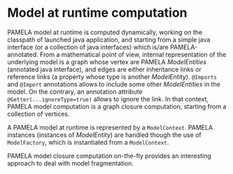 # Model at runtime computation


PAMELA model at runtime is computed dynamically, working on the classpath of launched java application, and starting from a simple java interface (or a collection of java interfaces) which is/are PAMELA-annotated. From a mathematical point of view, internal representation of the underlying model is a graph whose vertex are PAMELA *ModelEntities* (annotated java interface), and edges are either inheritance links or reference links (a property whose type is another *ModelEntity*). `@Imports` and `@Import` annotations allows to include some other *ModelEntities* in the model. On the contrary, an annotation attribute `@Getter(...ignoreType=true)` allows to ignore the link. In that context, PAMELA model computation is a graph closure computation, starting from a collection of vertices. 

A PAMELA model at runtime is represented by a `ModelContext`. PAMELA instances (instances of *ModelEntity*) are handled though the use of `ModelFactory`, which is instantiated from a `ModelContext`.

PAMELA model closure computation on-the-fly provides an interesting approach to deal with model fragmentation.

 

    
  
